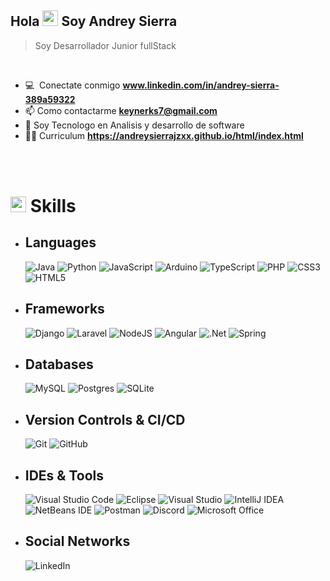 <h2>Hola <img src="https://media.giphy.com/media/hvRJCLFzcasrR4ia7z/giphy.gif" width="25px"> Soy Andrey Sierra</h2>

> Soy Desarrollador Junior fullStack
<br />

<!--- 🌱 &nbsp;I'm currently studying for Bsc. (Hons.) in IT at University of Moratuwa-->
- :computer: &nbsp;Conectate conmigo **www.linkedin.com/in/andrey-sierra-389a59322**
- 📫 Como contactarme **keynerks7@gmail.com**
- 📝 Soy Tecnologo en Analisis y desarrollo de software
- 👨‍💻 Curriculum **https://andreysierrajzxx.github.io/html/index.html**

<br><br>

# <img src="https://media2.giphy.com/media/QssGEmpkyEOhBCb7e1/giphy.gif?cid=ecf05e47a0n3gi1bfqntqmob8g9aid1oyj2wr3ds3mg700bl&rid=giphy.gif" width ="25"> <b>Skills</b>

- ## Languages
    ![Java](https://img.shields.io/badge/java-%23ED8B00.svg?style=for-the-badge&logo=openjdk&logoColor=white)
    ![Python](https://img.shields.io/badge/python-3670A0?style=for-the-badge&logo=python&logoColor=ffdd54)
    ![JavaScript](https://img.shields.io/badge/javascript-%23323330.svg?style=for-the-badge&logo=javascript&logoColor=%23F7DF1E)
    ![Arduino](https://img.shields.io/badge/-Arduino-00979D?style=for-the-badge&logo=Arduino&logoColor=white)
    ![TypeScript](https://img.shields.io/badge/typescript-%23007ACC.svg?style=for-the-badge&logo=typescript&logoColor=white)
    ![PHP](https://img.shields.io/badge/php-%23777BB4.svg?style=for-the-badge&logo=php&logoColor=white)
    ![CSS3](https://img.shields.io/badge/css3-%231572B6.svg?style=for-the-badge&logo=css3&logoColor=white)
    ![HTML5](https://img.shields.io/badge/html5-%23E34F26.svg?style=for-the-badge&logo=html5&logoColor=white)
   

- ## Frameworks
    ![Django](https://img.shields.io/badge/django-%23092E20.svg?style=for-the-badge&logo=django&logoColor=white)
    ![Laravel](https://img.shields.io/badge/laravel-%23FF2D20.svg?style=for-the-badge&logo=laravel&logoColor=white)
    ![NodeJS](https://img.shields.io/badge/node.js-6DA55F?style=for-the-badge&logo=node.js&logoColor=white)
    ![Angular](https://img.shields.io/badge/angular-%23DD0031.svg?style=for-the-badge&logo=angular&logoColor=white)
    ![.Net](https://img.shields.io/badge/.NET-5C2D91?style=for-the-badge&logo=.net&logoColor=white)
    ![Spring](https://img.shields.io/badge/spring-%236DB33F.svg?style=for-the-badge&logo=spring&logoColor=white)
  

- ## Databases     
    ![MySQL](https://img.shields.io/badge/mysql-4479A1.svg?style=for-the-badge&logo=mysql&logoColor=white)
    ![Postgres](https://img.shields.io/badge/postgres-%23316192.svg?style=for-the-badge&logo=postgresql&logoColor=white)
    ![SQLite](https://img.shields.io/badge/sqlite-%2307405e.svg?style=for-the-badge&logo=sqlite&logoColor=white)

- ## Version Controls & CI/CD
    ![Git](https://img.shields.io/badge/git-%23F05033.svg?style=for-the-badge&logo=git&logoColor=white)
     ![GitHub](https://img.shields.io/badge/github-%23121011.svg?style=for-the-badge&logo=github&logoColor=white)


- ## IDEs & Tools
    ![Visual Studio Code](https://img.shields.io/badge/Visual%20Studio%20Code-0078d7.svg?style=for-the-badge&logo=visual-studio-code&logoColor=white)
    ![Eclipse](https://img.shields.io/badge/Eclipse-FE7A16.svg?style=for-the-badge&logo=Eclipse&logoColor=white)
    ![Visual Studio](https://img.shields.io/badge/Visual%20Studio-5C2D91.svg?style=for-the-badge&logo=visual-studio&logoColor=white)
    ![IntelliJ IDEA](https://img.shields.io/badge/IntelliJIDEA-000000.svg?style=for-the-badge&logo=intellij-idea&logoColor=white)
    ![NetBeans IDE](https://img.shields.io/badge/NetBeansIDE-1B6AC6.svg?style=for-the-badge&logo=apache-netbeans-ide&logoColor=white)
    ![Postman](https://img.shields.io/badge/Postman-FF6C37?style=for-the-badge&logo=postman&logoColor=white)
    ![Discord](https://img.shields.io/badge/Discord-%235865F2.svg?style=for-the-badge&logo=discord&logoColor=white)
    ![Microsoft Office](https://img.shields.io/badge/Microsoft_Office-D83B01?style=for-the-badge&logo=microsoft-office&logoColor=white)

  
- ##  Social Networks
    ![LinkedIn](https://img.shields.io/badge/linkedin-%230077B5.svg?style=for-the-badge&logo=linkedin&logoColor=white)
